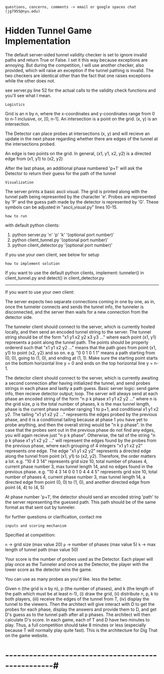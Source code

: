 

`questions, concerns, comments -> email or google spaces chat (jg7955@nyu.edu)`

# Hidden Tunnel Game Implementation

The default server-sided tunnel validity checker is set to ignore invalid paths and return True or False.
I set it this way because exceptions are annoying.
But during the competition, I will use another checker, also provided, which will raise an exception if the tunnel pathing is invalid.
The two checkers are identical other than the fact that one raises exceptions while the other does not. 

see server.py line 52 for the actual calls to the validity check functions and you'll see what I mean.

`Logistics`

Grid is an n by n, where the x-coordinates and y-coordinates range from 0 to n-1 inclusive, or, [0, n-1].
An intersection is a point on the grid. (x, y) is an intersection.

The Detector can place probes at intersections (x, y) and will recieve an update in the next phase regarding whether there are edges of the tunnel at the intersections probed.

An edge is two points on the grid. In general, (x1, y1, x2, y2) is a directed edge from (x1, y1) to (x2, y2)

After the last phase, an additional phase numbered 'p+1' will ask the Detector to return their guess for the path of the tunnel

`Visualization`

The server prints a basic ascii visual. The grid is printed along with the tunnel path being represented by the character 'e'. Probes are represented by 'P' and the guess path made by the detector is represented by 'G'. These symbols can be adjusted in "ascii_visual.py" lines 10-15.

`how to run`

with default python clients:

1. python server.py 'n' 'p' 'k' '(optional port number)'
2. python client_tunnel.py '(optional port number)'
3. python client_detector.py '(optional port number)'

if you use your own client, see below for setup

`how to implement solution`

If you want to use the default python clients, implement:
tunneler() in client_tunnel.py and
detect() in client_detector.py

---------------------------------------------------------

If you want to use your own client:

The server expects two separate connections coming in one by one, as in,
once the tunneler connects and sends the tunnel info, the tunneler is disconnected,
and the server then waits for a new connection from the detector side. 

The tunneler client should connect to the server, which is currently hosted locally, and then send an encoded tunnel string to the server.
The tunnel string should be of the form "x1 y1 x2 y2 x3 y3 ..." where each point (x1, y1) represents a point along the tunnel path. The points should be properly ordererd such that "x1 y1 x2 y2 ..." means that the path goes from point (x1, y1) to point (x2, y2) and so on.
e.g. "0 0 1 0 1 1" means a path starting from (0, 0), going to (1, 0), and ending at (1, 1).
Make sure the starting point starts on the bottom horizontal line y = 0 and ends on the top horizontal line y = n-1.

The detector client should connect to the server, which is currently awaiting a second connection after having initialized the tunnel, and send probes strings in each phase and lastly a path guess. Basic server logic: send game info, then recieve detector output; loop. The server will always send at each phase an encoded string of the form "n p k phase x1 y1 x2 y2 ..." where n is the grid size, p is the total number of phases, k is the max tunnel length, phase is the current phase number ranging 1 to p+1, and conditional x1 y1 x2 y2. The tailing "x1 y1 x2 y2 ..." represents the edges probed by the previous phase, and it is a conditional tailing because at phase 1 you have yet to probe anything, and then the overall string would be "n k p phase". In the case that the probes sent out in the previous phase do not find any edges, you will again recieve just "n p k phase". Otherwise, the tail of the string "n p k phase x1 y1 x2 y2 ..." will represent the edges found by the probes from the previous phase, where each grouping of 4 integers "x1 y1 x2 y2" represents one edge. The edge "x1 y1 x2 y2" represents a directed edge along the tunnel from point (x1, y1) to (x2, y2). Therefore, the order matters a lot.
e.g. "10 4 3 14" represents grid size 10, total number of phases 4, current phase number 3, max tunnel length 14, and no edges found in the previous phase.
e.g. "10 4 3 14 0 0 1 0 4 4 4 5" represents grid size 10, total number of phases 4, current phase number 3, max tunnel length 14, a directed edge from point (0, 0) to (1, 0), and another directed edge from point (4, 4) to (4, 5)

At phase number 'p+1', the detector should send an encoded string 'path' to the server representing the guessed path.
This path should be of the same format as that sent out by tunneler.

for further questions or clarification, contact me

`inputs and scoring mechanism`

Specified at competition:

`n` -> grid size (max value 20)
`p` -> number of phases (max value 5)
`k` -> max length of tunnel path (max value 50)

Your score is the number of probes used as the Detector.
Each player will play once as the Tunneler and once as the Detector,
the player with the lower score as the detector wins the game.

You can use as many probes as you'd like. less the better.


Given n (the grid is n by n), p (the number of phases), and k (the length of the path which must be at least n-1), (i) draw the grid, (ii) distribute n, p, k to both players, (iii) receive the edges of the tunnel from T, (iv) display the tunnel to the viewers. Then the architect will give interact with D to get the probes for each phase, display the answers and provide them to D, and get D's guess as to the tunnel path after all p phases. The architect will then calculate D's score. In each game, each of T and D have two minutes to play. Thus, a full competition should take 8 minutes or less (especially because T will normally play quite fast). This is the architecture for Dig That on the game website.

# --------------------------------------------------#
